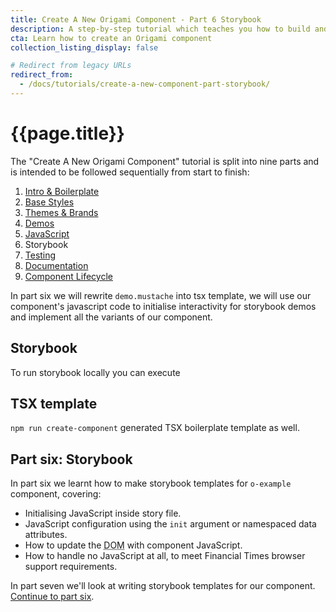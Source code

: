 ```yaml
---
title: Create A New Origami Component - Part 6 Storybook
description: A step-by-step tutorial which teaches you how to build and deploy a new Origami component.
cta: Learn how to create an Origami component
collection_listing_display: false

# Redirect from legacy URLs
redirect_from:
  - /docs/tutorials/create-a-new-component-part-storybook/
---
```


# {{page.title}}

The "Create A New Origami Component" tutorial is split into nine parts and is intended to be followed sequentially from start to finish:
1. [Intro & Boilerplate](/documentation/tutorials/create-a-new-component-part-1/)
2. [Base Styles](/documentation/tutorials/create-a-new-component-part-2/)
3. [Themes & Brands](/documentation/tutorials/create-a-new-component-part-3/)
4. [Demos](/documentation/tutorials/create-a-new-component-part-4/)
5. [JavaScript](/documentation/tutorials/create-a-new-component-part-5/)
6. Storybook
7. [Testing](/documentation/tutorials/create-a-new-component-part-6/)
8. [Documentation](/documentation/tutorials/create-a-new-component-part-7/)
9. [Component Lifecycle](/documentation/tutorials/create-a-new-component-part-8/)

In part six we will rewrite `demo.mustache` into tsx template, we will use our component's javascript code to initialise interactivity for storybook demos and implement all the variants of our component.

## Storybook
To run storybook locally you can execute
## TSX template
`npm run create-component` generated TSX boilerplate template as well.


## Part six: Storybook

In part six we learnt how to make storybook templates for `o-example` component, covering:
- Initialising JavaScript inside story file.
- JavaScript configuration using the `init` argument or namespaced data attributes.
- How to update the <abbr title="Document Object Model">DOM</abbr> with component JavaScript.
- How to handle no JavaScript at all, to meet Financial Times browser support requirements.

In part seven we'll look at writing storybook templates for our component. [Continue to part six](/documentation/tutorials/create-a-new-component-part-6).
